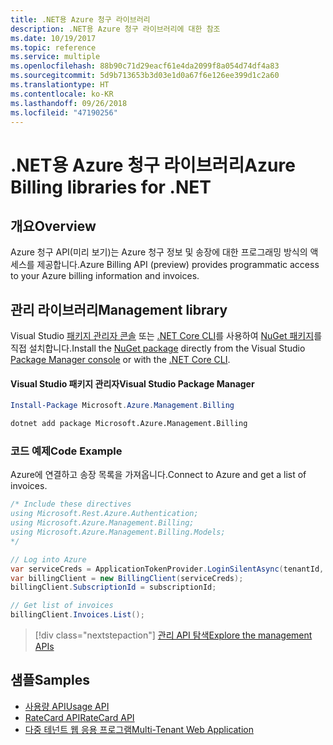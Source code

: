 ```yaml
---
title: .NET용 Azure 청구 라이브러리
description: .NET용 Azure 청구 라이브러리에 대한 참조
ms.date: 10/19/2017
ms.topic: reference
ms.service: multiple
ms.openlocfilehash: 88b90c71d29eacf61e4da2099f8a054d74df4a83
ms.sourcegitcommit: 5d9b713653b3d03e1d0a67f6e126ee399d1c2a60
ms.translationtype: HT
ms.contentlocale: ko-KR
ms.lasthandoff: 09/26/2018
ms.locfileid: "47190256"
---
```

# <a name="azure-billing-libraries-for-net"></a><span data-ttu-id="5a22d-103">.NET용 Azure 청구 라이브러리</span><span class="sxs-lookup"><span data-stu-id="5a22d-103">Azure Billing libraries for .NET</span></span>

## <a name="overview"></a><span data-ttu-id="5a22d-104">개요</span><span class="sxs-lookup"><span data-stu-id="5a22d-104">Overview</span></span>

<span data-ttu-id="5a22d-105">Azure 청구 API(미리 보기)는 Azure 청구 정보 및 송장에 대한 프로그래밍 방식의 액세스를 제공합니다.</span><span class="sxs-lookup"><span data-stu-id="5a22d-105">Azure Billing API (preview) provides programmatic access to your Azure billing information and invoices.</span></span>

## <a name="management-library"></a><span data-ttu-id="5a22d-106">관리 라이브러리</span><span class="sxs-lookup"><span data-stu-id="5a22d-106">Management library</span></span>

<span data-ttu-id="5a22d-107">Visual Studio [패키지 관리자 콘솔][PackageManager] 또는 [.NET Core CLI][DotNetCLI]를 사용하여 [NuGet 패키지](https://www.nuget.org/packages/Microsoft.Azure.Management.Billing)를 직접 설치합니다.</span><span class="sxs-lookup"><span data-stu-id="5a22d-107">Install the [NuGet package](https://www.nuget.org/packages/Microsoft.Azure.Management.Billing) directly from the Visual Studio [Package Manager console][PackageManager] or with the [.NET Core CLI][DotNetCLI].</span></span>

#### <a name="visual-studio-package-manager"></a><span data-ttu-id="5a22d-108">Visual Studio 패키지 관리자</span><span class="sxs-lookup"><span data-stu-id="5a22d-108">Visual Studio Package Manager</span></span>

```powershell
Install-Package Microsoft.Azure.Management.Billing
```

```bash
dotnet add package Microsoft.Azure.Management.Billing
```

### <a name="code-example"></a><span data-ttu-id="5a22d-109">코드 예제</span><span class="sxs-lookup"><span data-stu-id="5a22d-109">Code Example</span></span>

<span data-ttu-id="5a22d-110">Azure에 연결하고 송장 목록을 가져옵니다.</span><span class="sxs-lookup"><span data-stu-id="5a22d-110">Connect to Azure and get a list of invoices.</span></span>

```csharp
/* Include these directives
using Microsoft.Rest.Azure.Authentication;
using Microsoft.Azure.Management.Billing;
using Microsoft.Azure.Management.Billing.Models;
*/

// Log into Azure
var serviceCreds = ApplicationTokenProvider.LoginSilentAsync(tenantId, clientId, secret);
var billingClient = new BillingClient(serviceCreds);
billingClient.SubscriptionId = subscriptionId;

// Get list of invoices
billingClient.Invoices.List();
```

> [!div class="nextstepaction"]
> [<span data-ttu-id="5a22d-111">관리 API 탐색</span><span class="sxs-lookup"><span data-stu-id="5a22d-111">Explore the management APIs</span></span>](/dotnet/api/overview/azure/billing/management)

## <a name="samples"></a><span data-ttu-id="5a22d-112">샘플</span><span class="sxs-lookup"><span data-stu-id="5a22d-112">Samples</span></span>

* [<span data-ttu-id="5a22d-113">사용량 API</span><span class="sxs-lookup"><span data-stu-id="5a22d-113">Usage API</span></span>](https://github.com/Azure-Samples/billing-dotnet-usage-api)
* [<span data-ttu-id="5a22d-114">RateCard API</span><span class="sxs-lookup"><span data-stu-id="5a22d-114">RateCard API</span></span>](https://github.com/Azure-Samples/billing-dotnet-ratecard-api)
* [<span data-ttu-id="5a22d-115">다중 테넌트 웹 응용 프로그램</span><span class="sxs-lookup"><span data-stu-id="5a22d-115">Multi-Tenant Web Application</span></span>](https://github.com/Azure-Samples/billing-dotnet-webapp-multitenant)

[PackageManager]: https://docs.microsoft.com/nuget/tools/package-manager-console
[DotNetCLI]: https://docs.microsoft.com/dotnet/core/tools/dotnet-add-package
